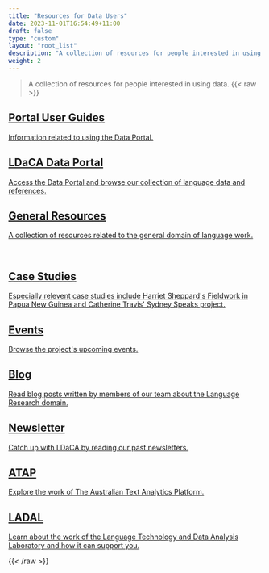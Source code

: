 ```yaml
---
title: "Resources for Data Users"
date: 2023-11-01T16:54:49+11:00
draft: false
type: "custom"
layout: "root_list"
description: "A collection of resources for people interested in using data."
weight: 2
---
```


> A collection of resources for people interested in using data.
{{< raw >}}
<article class="archive-item">
    <a href="/resources/user-guides/portal/" class="archive-item-link">
        <h2 class="archive-item-title">Portal User Guides</h2>
        <p class="archive-item-description"> Information related to using the Data Portal. </p>
    </a>
</article>

<article class="archive-item">
    <a href="https://data.ldaca.edu.au/search" class="archive-item-link">
        <h2 class="archive-item-title">LDaCA Data Portal</h2>
        <p class="archive-item-description"> Access the Data Portal and browse our collection of language data and references. </p>
    </a>
</article>

<article class="archive-item">
    <a href="/resources/general-resources/" class="archive-item-link">
        <h2 class="archive-item-title">General Resources</h2>
        <p class="archive-item-description"> A collection of resources related to the general domain of language work. </p> </a> <br>
</article>

<article class="archive-item">
    <a href="/resources/general-resources/case-studies/" class="archive-item-link">
        <h2 class="archive-item-title">Case Studies</h2>
        <p  class="archive-item-description">Especially relevent case studies include Harriet Sheppard's Fieldwork in Papua New Guinea and Catherine Travis' Sydney Speaks project. </p>
    </a>
</article>

<article class="archive-item">
    <a href="/news/events/" class="archive-item-link">
        <h2 class="archive-item-title">Events</h2>
        <p class="archive-item-description"> Browse the project's upcoming events. </p>
    </a>
</article>

<article class="archive-item">
    <a href="/news/blog/" class="archive-item-link">
        <h2 class="archive-item-title">Blog</h2>
        <p class="archive-item-description"> Read blog posts written by members of our team about the Language Research domain. </p>
    </a>
</article>

<article class="archive-item">
    <a href="/news/newsletter/" class="archive-item-link">
        <h2 class="archive-item-title">Newsletter</h2>
        <p class="archive-item-description"> Catch up with LDaCA by reading our past newsletters. </p>
    </a>
</article>

<article class="archive-item">
    <a href="https://www.atap.edu.au" class="archive-item-link">
        <h2 class="archive-item-title">ATAP</h2>
        <p class="archive-item-description"> Explore the work of The Australian Text Analytics Platform. </p>
    </a>
</article>

<article class="archive-item">
    <a href="/news/newsletter/" class="archive-item-link">
        <h2 class="archive-item-title">LADAL</h2>
        <p class="archive-item-description"> Learn about the work of the Language Technology and Data Analysis Laboratory and how it can support you. </p>
    </a>
</article>

{{< /raw >}}